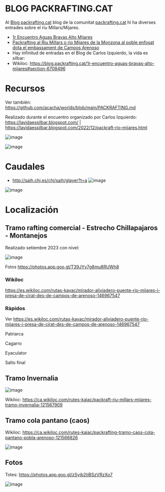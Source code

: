 # BLOG PACKRAFTING.CAT

Al [Blog packrafting.cat](https://blog.packrafting.cat/) blog de la comunitat  [packrafting.cat](https://packrafting.cat/) hi ha diverses entrades sobre el ríu Millars/Mijares.

- [1r Encuentro Aguas Bravas Alto Mijares](https://blog.packrafting.cat/1r-encuentro-aguas-bravas-alto-mijares)
- [Packrafting al Riu Millars o rio Mijares de la Monzona al poble enfosat dota el embassament de Campos Arenoso](https://blog.packrafting.cat/riu-millars-monzona-a-campos-de-arenoso)
- Hay infinitud de entradas en el Blog de Carlos Izquierdo, la vida es silbar:
- Wikiloc: https://blog.packrafting.cat/1r-encuentro-aguas-bravas-alto-mijares#section-6708496

# Recursos

Ver también: https://github.com/acacha/worlds/blob/main/PACKRAFTING.md

Realizado durante el encuentro organizado por Carlos Izquierdo: https://lavidaessilbar.blogspot.com/ | https://lavidaessilbar.blogspot.com/2022/12/packraft-rio-mijares.html

![image](https://user-images.githubusercontent.com/4015406/208473433-ade015ee-5756-4f05-b683-5a03f4fe38c4.png)

![image](https://user-images.githubusercontent.com/4015406/208473895-178eafd4-fd6e-4cc4-81b0-69a72a9173a6.png)

# Caudales

- http://saih.chj.es/chj/saih/glayer?t=a
![image](https://user-images.githubusercontent.com/4015406/208478689-5cd82e96-7338-439f-a0b1-a68f1c1dc2ec.png)

![image](https://github.com/acacha/worlds/assets/4015406/179cdb44-2637-4322-9cea-d53ee0638f4e)


# Localización

## Tramo rafting comercial - Estrecho Chillapajaros - Montanejos

Realizado setiembre 2023 con nivel:

![image](https://github.com/acacha/worlds/assets/4015406/826bd391-5fb9-4716-8a89-05973349c870)

Fotos https://photos.app.goo.gl/T39JYv7g8mu8RUWh8

### Wikiloc

https://es.wikiloc.com/rutas-kayac/mirador-aliviadero-puente-rio-mijares-i-presa-de-cirat-des-de-campos-de-arenoso-146967547

### Ràpidos

Ver https://es.wikiloc.com/rutas-kayac/mirador-aliviadero-puente-rio-mijares-i-presa-de-cirat-des-de-campos-de-arenoso-146967547

Patriarca

Cagarro

Eyaculator

Salto final

## Tramo Invernalia

![image](https://user-images.githubusercontent.com/4015406/208480076-cd1f7419-fc1a-43ae-bf9f-8bed47e99c96.png)


Wikiloc: https://ca.wikiloc.com/rutes-kaiac/packraft-riu-millars-mijares-tramo-invernalia-121567909

## Tramo cola pantano (caos)

Wikiloc: https://ca.wikiloc.com/rutes-kaiac/packrafting-tramo-caos-cola-pantano-pobla-arenoso-121566826


![image](https://user-images.githubusercontent.com/4015406/208478912-c4188a06-9270-4def-93f6-71cbe5a27c0b.png)



## Fotos

Totes: https://photos.app.goo.gl/zSyjb2tiBSzVRzXo7

![image](https://user-images.githubusercontent.com/4015406/208473439-919ccdff-03a9-4bc2-bf04-d764bc421070.png)



